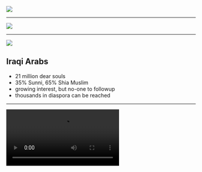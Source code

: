 ![](https://res.cloudinary.com/kiekies/image/upload/v1746384864/prayer/cwwbuqsuvbliozhbipug.jpg)

---

![](https://upload.wikimedia.org/wikipedia/commons/5/59/Iraq_%28orthographic_projection%29.svg)

---

![](https://res.cloudinary.com/kiekies/image/upload/v1746377935/prayer/mn3dnw80dx3fzb1ujvf3.jpg)

## Iraqi Arabs

- 21 million dear souls
- 35% Sunni, 65% Shia Muslim
- growing interest, but no-one to followup
- thousands in diaspora can be reached

---

![](https://storage.googleapis.com/prayer-videos/peoples/iraqi_arabs.mp4)
